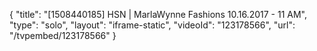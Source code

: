 {
    "title": "[1508440185] HSN | MarlaWynne Fashions 10.16.2017 - 11 AM",
    "type": "solo",
    "layout": "iframe-static",
    "videoId": "123178566",
    "url": "\/tvpembed\/123178566"
}